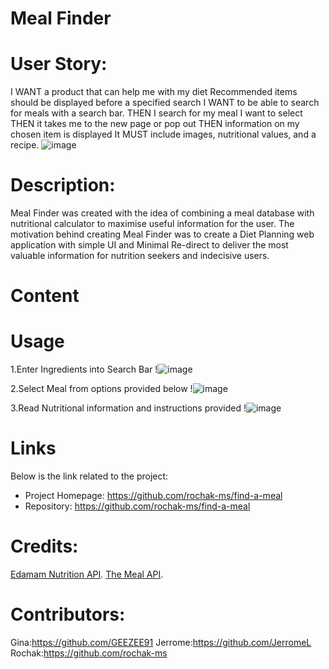 # Meal Finder 

# User Story:
I WANT a product that can help me with my diet
Recommended items should be displayed before a specified search
I WANT to be able to search for meals with a search bar.
THEN I search for my meal I want to select
THEN it takes me to the new page or pop out
THEN information on my chosen item is displayed 
It MUST include images, nutritional values, and a recipe.
![image](https://user-images.githubusercontent.com/110377745/193543351-5e312fc0-37db-494c-a82f-8a7484edda4e.png)

# Description:
Meal Finder was created with the idea of combining a meal database with nutritional calculator to maximise useful information for the user.
The motivation behind creating Meal Finder was to create a Diet Planning web application with simple UI and Minimal Re-direct to deliver the most valuable information for nutrition seekers and indecisive users.

# Content

# Usage
1.Enter Ingredients into Search Bar
!![image](https://user-images.githubusercontent.com/110377745/193549974-b99627c9-c470-4679-a57b-153fa1ccb575.png)

2.Select Meal from options provided below
!![image](https://user-images.githubusercontent.com/110377745/193550090-f06e1960-77bf-480a-b8d6-5785acda22e1.png)

3.Read Nutritional information and instructions provided
!![image](https://user-images.githubusercontent.com/110377745/193549603-eaccb084-5a04-49cd-abbe-74ab20407260.png)

# Links
Below is the link related to the project:
- Project Homepage: https://github.com/rochak-ms/find-a-meal
- Repository: https://github.com/rochak-ms/find-a-meal

# Credits:
[Edamam Nutrition API](https://www.edamam.com/).
[The Meal API]( https://www.themealdb.com/api.php).

# Contributors:
Gina:https://github.com/GEEZEE91
Jerrome:https://github.com/JerromeL
Rochak:https://github.com/rochak-ms

